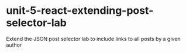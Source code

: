 # unit-5-react-extending-post-selector-lab
Extend the JSON post selector lab to include links to all posts by a given author
